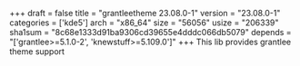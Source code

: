 +++
draft = false
title = "grantleetheme 23.08.0-1"
version = "23.08.0-1"
categories = ['kde5']
arch = "x86_64"
size = "56056"
usize = "206339"
sha1sum = "8c68e1333d91ba9306cd39655e4dddc066db5079"
depends = "['grantlee>=5.1.0-2', 'knewstuff>=5.109.0']"
+++
This lib provides grantlee theme support